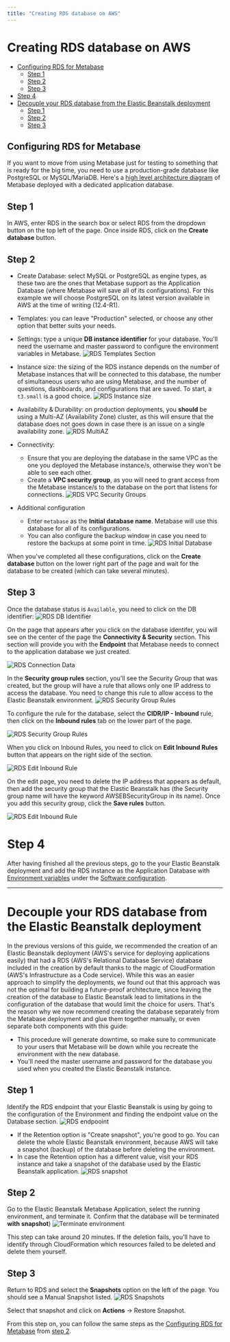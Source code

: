 ```yaml
---
title: "Creating RDS database on AWS"
---
```


# Creating RDS database on AWS

- [Configuring RDS for Metabase](#configuring-rds-for-metabase)
  - [Step 1](#step-1)
  - [Step 2](#step-2)
  - [Step 3](#step-3)
- [Step 4](#step-4)
- [Decouple your RDS database from the Elastic Beanstalk deployment](#decouple-your-rds-database-from-the-elastic-beanstalk-deployment)
  - [Step 1](#step-1-1)
  - [Step 2](#step-2-1)
  - [Step 3](#step-3-1)

## Configuring RDS for Metabase

If you want to move from using Metabase just for testing to something that is ready for the big time, you need to use a production-grade database like PostgreSQL or MySQL/MariaDB. Here's a [high level architecture diagram](images/Metabase-AWS-SI.png) of Metabase deployed with a dedicated application database.

## Step 1

In AWS, enter RDS in the search box or select RDS from the dropdown button on the top left of the page. Once inside RDS, click on the **Create database** button.

## Step 2

- Create Database: select MySQL or PostgreSQL as engine types, as these two are the ones that Metabase support as the Application Database (where Metabase will save all of its configurations). For this example we will choose PostgreSQL on its latest version available in AWS at the time of writing (12.4-R1).

- Templates: you can leave "Production" selected, or choose any other option that better suits your needs.

- Settings: type a unique **DB instance identifier** for your database. You'll need the username and master password to configure the environment variables in Metabase.
  ![RDS Templates Section](images/RDSPostgresSettings.png)

- Instance size: the sizing of the RDS instance depends on the number of Metabase instances that will be connected to this database, the number of simultaneous users who are using Metabase, and the number of questions, dashboards, and configurations that are saved. To start, a `t3.small` is a good choice.
  ![RDS Instance size](images/RDSInstanceSize.png)

- Availability & Durability: on production deployments, you **should** be using a Multi-AZ (Availability Zone) cluster, as this will ensure that the database does not goes down in case there is an issue on a single availability zone.
  ![RDS MultiAZ](images/RDSMultiAZ.png)

- Connectivity:

  - Ensure that you are deploying the database in the same VPC as the one you deployed the Metabase instance/s, otherwise they won't be able to see each other.
  - Create a **VPC security group**, as you will need to grant access from the Metabase instance/s to the database on the port that listens for connections.
    ![RDS VPC Security Groups](images/RDSVPCSecurityGroup.png)

- Additional configuration
  - Enter `metabase` as the **Initial database name**. Metabase will use this database for all of its configurations.
  - You can also configure the backup window in case you need to restore the backups at some point in time.
    ![RDS Initial Database](images/RDSInitialDatabase.png)

When you've completed all these configurations, click on the **Create database** button on the lower right part of the page and wait for the database to be created (which can take several minutes).

## Step 3

Once the database status is `Available`, you need to click on the DB identifier:
![RDS DB Identifier](images/RDSDBIdentifier.png)

On the page that appears after you click on the database identifer, you will see on the center of the page the **Connectivity & Security** section. This section will provide you with the **Endpoint** that Metabase needs to connect to the application database we just created.

![RDS Connection Data](images/RDSConnectionData.png)

In the **Security group rules** section, you'll see the Security Group that was created, but the group will have a rule that allows only one IP address to access the database. You need to change this rule to allow access to the Elastic Beanstalk environment.
![RDS Security Group Rules](images/RDSSecurityGroupRules.png)

To configure the rule for the database, select the **CIDR/IP - Inbound** rule, then click on the **Inbound rules** tab on the lower part of the page.

![RDS Security Group Rules](images/RDSInboundRule.png)

When you click on Inbound Rules, you need to click on **Edit Inbound Rules** button that appears on the right side of the section.

![RDS Edit Inbound Rule](images/RDSEditInboundRule.png)

On the edit page, you need to delete the IP address that appears as default, then add the security group that the Elastic Beanstalk has (the Security group name will have the keyword AWSEBSecurityGroup in its name). Once you add this security group, click the **Save rules** button.

![RDS Edit Inbound Rule](images/RDSEditInboundRuleSG.png)

# Step 4

After having finished all the previous steps, go to the your Elastic Beanstalk deployment and add the RDS instance as the Application Database with [Environment variables](environment-variables.html) under the [Software configuration](running-metabase-on-elastic-beanstalk.html#set-or-change-environment-variables).

---

# Decouple your RDS database from the Elastic Beanstalk deployment

In the previous versions of this guide, we recommended the creation of an Elastic Beanstalk deployment (AWS's service for deploying applications easily) that had a RDS (AWS's Relational Database Service) database included in the creation by default thanks to the magic of CloudFormation (AWS's Infrastructure as a Code service). While this was an easier approach to simplify the deployments, we found out that this approach was not the optimal for building a future-proof architecture, since leaving the creation of the database to Elastic Beanstalk lead to limitations in the configuration of the database that would limit the choice for users. That's the reason why we now recommend creating the database separately from the Metabase deployment and glue them together manually, or even separate both components with this guide:

- This procedure will generate downtime, so make sure to communicate to your users that Metabase will be down while you recreate the environment with the new database.
- You'll need the master username and password for the database you used when you created the Elastic Beanstalk instance.

## Step 1

Identify the RDS endpoint that your Elastic Beanstalk is using by going to the configuration of the Environment and finding the endpoint value on the Database section.
![RDS endpooint](images/EBDatabaseEndpoint.png)

- If the Retention option is "Create snapshot", you're good to go. You can delete the whole Elastic Beanstalk environment, because AWS will take a snapshot (backup) of the database before deleting the environment.
- In case the Retention option has a different value, visit your RDS instance and take a snapshot of the database used by the Elastic Beanstalk application.
  ![RDS snapshot](images/RDSTakeSnapshot.png)

## Step 2

Go to the Elastic Beanstalk Metabase Application, select the running environment, and terminate it. Confirm that the database will be terminated **with snapshot**)
![Terminate environment](images/EBTerminateEnvironment.png)

This step can take around 20 minutes. If the deletion fails, you'll have to identify through CloudFormation which resources failed to be deleted and delete them yourself.

## Step 3

Return to RDS and select the **Snapshots** option on the left of the page. You should see a Manual Snapshot listed.
![RDS Snapshots](images/RDSSnapshotsMenu.png)

Select that snapshot and click on **Actions** → Restore Snapshot.

From this step on, you can follow the same steps as the [Configuring RDS for Metabase](#configuring-rds-for-metabase) from [step 2](#step-2).
